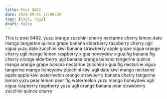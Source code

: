 ```yaml
---
title: Post 8462
date: 2024-09-01 12:00:00
tags: [tag1, tag2]
draft: false
---
```

This is post 8462.
yuzu
orange
zucchini
cherry
nectarine
cherry
lemon
date
mango
tangerine
quince
grape
banana
elderberry
raspberry
cherry
ugli
xigua
yuzu
date
zucchini
kiwi
banana
strawberry
apple
grape
xigua
orange
cherry
ugli
mango
lemon
raspberry
xigua
honeydew
xigua
fig
banana
fig
cherry
orange
elderberry
ugli
banana
orange
banana
tangerine
quince
mango
orange
grape
banana
nectarine
zucchini
xigua
fig
nectarine
xigua
tangerine
mango
honeydew
zucchini
kiwi
ugli
date
kiwi
mango
nectarine
apple
apple
kiwi
watermelon
orange
strawberry
banana
cherry
tangerine
lemon
yuzu
pear
lemon
pear
fig
watermelon
yuzu
mango
honeydew
ugli
xigua
raspberry
raspberry
yuzu
ugli
orange
banana
pear
strawberry
zucchini
quince
cherry
